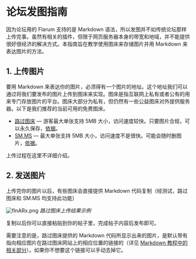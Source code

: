 # 论坛发图指南

因为论坛用的 Flarum 支持的是 Markdown 语法，所以发图并不如传统论坛那样上传完事。虽然有相关的插件，但限于网页服务器本身的带宽和地域，并不能提供很好很经济的解决方式。本指南旨在教学使用图床来存储图片并用 Markdown 来表达图片的方法。

## 1. 上传图片

要用 Markdown 来表达你的图片，必须得有一个图片的地址。这个地址我们可以通过将我们要发布的图片上传到图床来实现。图床是指互联网上私有或者公有的用来专门存放图片的平台。图床大部分为私有，但仍然有一些公益图床对外提供服务器。以下是我们推荐的当前可用的免费图床。

- [路过图床](https://imgtu.com/) — 游客最大单张支持 5MB 大小，访问速度较快。只要图片合规，可以永久保存，[依据](https://imgtu.com/page/tos)。
- [SM.MS](https://sm.ms) — 最大单张支持 5MB 大小，访问速度不是很快。可能会随时删图片，[依据](https://sm.ms/about)。

上传过程在这里不详细介绍。

## 2. 发送图片

上传完你的图片以后，有些图床会直接提供 Markdown 代码复制（经测试，路过图床和 SM.MS 均支持此功能）

![flnARx.png](https://z3.ax1x.com/2021/08/08/flnARx.png) *路过图床上传结果示例*

复制以后你可以直接粘贴到你的帖子里，完成帖子内容后发布即可。

需要注意的是，路过图床提供的 Markdown 代码所显示出来的图片，是默认带有指向相应图片在路过图床网站上的相应位置的链接的（详见 [Markdown 教程中的相关部分](/markdown.md#?id=图片)）。如果你不想要这个链接可以手动去掉它。